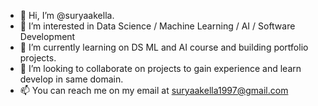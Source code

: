 - 👋 Hi, I’m @suryaakella.
- 👀 I’m interested in Data Science / Machine Learning / AI / Software Development 
- 🌱 I’m currently learning on DS ML and AI course and building portfolio projects.
- 💞️ I’m looking to collaborate on projects to gain experience and learn develop in same domain.
- 📫 You can reach me on my email at suryaakella1997@gmail.com

<!---
suryaakella97/suryaakella97 is a ✨ special ✨ repository because its `README.md` (this file) appears on your GitHub profile.
You can click the Preview link to take a look at your changes.
--->
